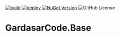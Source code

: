 [![build](https://github.com/gardasar-code/GardasarCode.Base/actions/workflows/build.yml/badge.svg)](https://github.com/gardasar-code/GardasarCode.Base/actions/workflows/build.yml)
[![deploy](https://github.com/gardasar-code/GardasarCode.Base/actions/workflows/deploy.yml/badge.svg)](https://github.com/gardasar-code/GardasarCode.Base/actions/workflows/deploy.yml)
[![NuGet Version](https://img.shields.io/nuget/v/GardasarCode.Base.svg)](https://www.nuget.org/packages/GardasarCode.Base/)
![GitHub License](https://img.shields.io/github/license/gardasar-code/GardasarCode.Base)

# GardasarCode.Base
